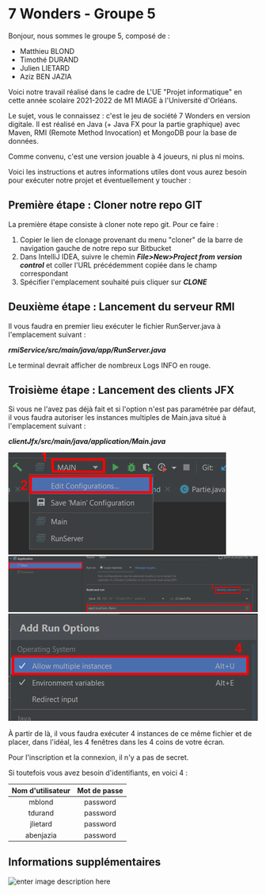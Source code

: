 # 7 Wonders - Groupe 5

Bonjour, nous sommes le groupe 5, composé de :
+ Matthieu BLOND
+ Timothé DURAND
+ Julien LIETARD
+ Aziz BEN JAZIA

Voici notre travail réalisé dans le cadre de L'UE "Projet informatique" en cette année scolaire 2021-2022 de M1 MIAGE à l'Université d'Orléans.

Le sujet, vous le connaissez : c'est le jeu de société 7 Wonders en version digitale.
Il est réalisé en Java (+ Java FX pour la partie graphique) avec Maven, RMI (Remote Method Invocation) et MongoDB pour la base de données.

Comme convenu, c'est une version jouable à 4 joueurs, ni plus ni moins.

Voici les instructions et autres informations utiles dont vous aurez besoin pour exécuter notre projet et éventuellement y toucher :

## Première étape : Cloner notre repo GIT

La première étape consiste à cloner note repo git. Pour ce faire :

1. Copier le lien de clonage provenant du menu "cloner" de la barre de navigation gauche de notre repo sur Bitbucket
2. Dans IntelliJ IDEA, suivre le chemin ***File>New>Project from version control*** et coller l'URL précédemment copiée dans le champ correspondant
3. Spécifier l'emplacement souhaité puis cliquer sur ***CLONE***

## Deuxième étape : Lancement du serveur RMI

Il vous faudra en premier lieu exécuter le fichier RunServer.java à l'emplacement suivant :

***rmiService/src/main/java/app/RunServer.java***

Le terminal devrait afficher de nombreux Logs INFO en rouge.

## Troisième étape : Lancement des clients JFX
Si vous ne l'avez pas déjà fait et si l'option n'est pas paramétrée par défaut, il vous faudra autoriser les instances multiples de Main.java situé à l'emplacement suivant :

***clientJfx/src/main/java/application/Main.java***

![](/images/Capture1.PNG)
![](/images/Capture2.PNG)
![](/images/Capture3.PNG)

À partir de là, il vous faudra exécuter 4 instances de ce même fichier et de placer, dans l'idéal, les 4 fenêtres dans les 4 coins de votre écran.

Pour l'inscription et la connexion, il n'y a pas de secret.

Si toutefois vous avez besoin d'identifiants, en voici 4 :

|Nom d'utilisateur | Mot de passe |
|:----------------:|:------------:|
|      mblond      |   password   |
|     tdurand      |   password   |
|     jlietard     |   password   |
|    abenjazia     |   password   |

## Informations supplémentaires

![enter image description here](/images/screenshot1.jpg)


